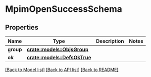 # MpimOpenSuccessSchema

## Properties

Name | Type | Description | Notes
------------ | ------------- | ------------- | -------------
**group** | [**crate::models::ObjsGroup**](objs_group.md) |  | 
**ok** | [**crate::models::DefsOkTrue**](defs_ok_true.md) |  | 

[[Back to Model list]](../README.md#documentation-for-models) [[Back to API list]](../README.md#documentation-for-api-endpoints) [[Back to README]](../README.md)


